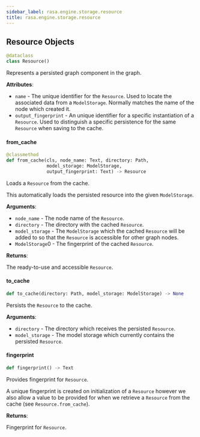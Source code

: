 ```yaml
---
sidebar_label: rasa.engine.storage.resource
title: rasa.engine.storage.resource
---
```

## Resource Objects

```python
@dataclass
class Resource()
```

Represents a persisted graph component in the graph.

**Attributes**:

- `name` - The unique identifier for the `Resource`. Used to locate the associated
  data from a `ModelStorage`. Normally matches the name of the node which
  created it.
- `output_fingerprint` - An unique identifier for a specific instantiation of a
  `Resource`. Used to distinguish a specific persistence for the same
  `Resource` when saving to the cache.

#### from\_cache

```python
@classmethod
def from_cache(cls, node_name: Text, directory: Path,
               model_storage: ModelStorage,
               output_fingerprint: Text) -> Resource
```

Loads a `Resource` from the cache.

This automatically loads the persisted resource into the given `ModelStorage`.

**Arguments**:

- `node_name` - The node name of the `Resource`.
- `directory` - The directory with the cached `Resource`.
- `model_storage` - The `ModelStorage` which the cached `Resource` will be added
  to so that the `Resource` is accessible for other graph nodes.
- `ModelStorage`0 - The fingerprint of the cached `Resource`.
  

**Returns**:

  The ready-to-use and accessible `Resource`.

#### to\_cache

```python
def to_cache(directory: Path, model_storage: ModelStorage) -> None
```

Persists the `Resource` to the cache.

**Arguments**:

- `directory` - The directory which receives the persisted `Resource`.
- `model_storage` - The model storage which currently contains the persisted
  `Resource`.

#### fingerprint

```python
def fingerprint() -> Text
```

Provides fingerprint for `Resource`.

A unique fingerprint is created on initialization of a `Resource` however we
also allow a value to be provided for when we retrieve a `Resource` from the
cache (see `Resource.from_cache`).

**Returns**:

  Fingerprint for `Resource`.

